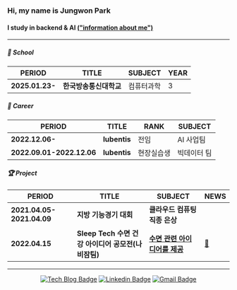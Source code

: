 ### Hi, my name is **Jungwon Park**

#### I study in backend & AI [("information about me")](https://pjw2004.github.io/)

<hr>

##### 🏫 School

| PERIOD | TITLE | SUBJECT | YEAR |
| ------- | ------- | ------- | ------- | 
| **2025.01.23-** | **한국방송통신대학교** | 컴퓨터과학 | 3 |

##### 🏢 Career

| PERIOD | TITLE | RANK | SUBJECT |
| ------- | ------- | ------- | ------- | 
| **2022.12.06-** | **lubentis** | 전임 | AI 사업팀 |
| **2022.09.01-2022.12.06** | **lubentis** | 현장실습생 | 빅데이터 팀 |

##### 🏆 Project 

| PERIOD | TITLE | SUBJECT | NEWS |
| ------- | ------- | ------- | ------- |
| **2021.04.05-2021.04.09** | **지방 기능경기 대회** | **클라우드 컴퓨팅 직종 은상** | |
| **2022.04.15** | **Sleep Tech 수면 건강 아이디어 공모전(나비잠팀)** | [**수면 관련 아이디어를 제공**](https://github.com/PJW2004/sleep_tech) | [💾](https://medigatenews.com/news/3192488916) |

<hr>
<div align=center>
 
 [![Tech Blog Badge](https://img.shields.io/badge/-Tech%20blog-white?style=flat-square&logo=naver&link=https://zzsza.github.io/)](https://blog.naver.com/hamlet_blog)
 [![Linkedin Badge](https://img.shields.io/badge/-LinkedIn-blue?style=flat-square&logo=Linkedin&logoColor=white&link=https://www.linkedin.com/in/seong-yun-byeon-8183a8113/)](https://www.linkedin.com/in/jungwon-park-36a11a269/)
 [![Gmail Badge](https://img.shields.io/badge/Gmail-d14836?style=flat-square&logo=Gmail&logoColor=white&link=mailto:snugyun01@gmail.com)](mailto:shavedicecode@gmail.com)
 </div>
